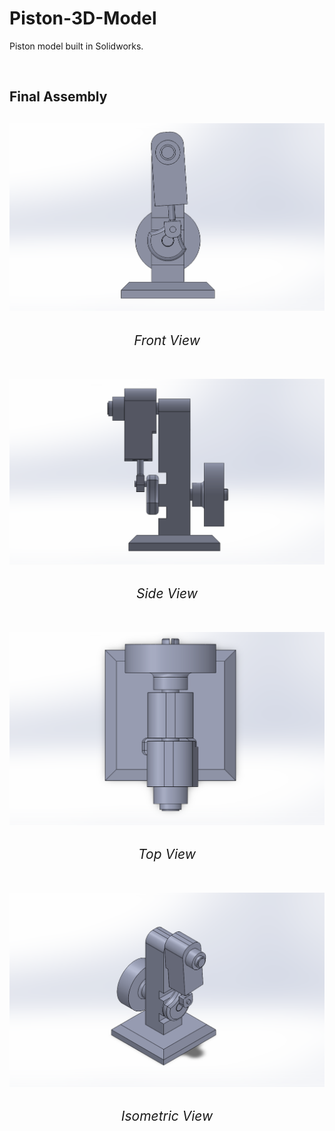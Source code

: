 # Piston-3D-Model

Piston model built in Solidworks.

<br>

## Final Assembly

![Piston Front View](/Screenshots/frontview.png "Front View")
<b><h6 align="center">Front View</h6></b>
---

![Piston Side View](/Screenshots/sideview.png "Side View")
<b><h6 align="center">Side View</h6></b>
---

![Piston Top View](/Screenshots/topview.png "Top View")
<b><h6 align="center">Top View</h6></b>
---

![Piston Isometric View](/Screenshots/isometric.png "Isometric View")
<b><h6 align="center">Isometric View</h6></b>
---
